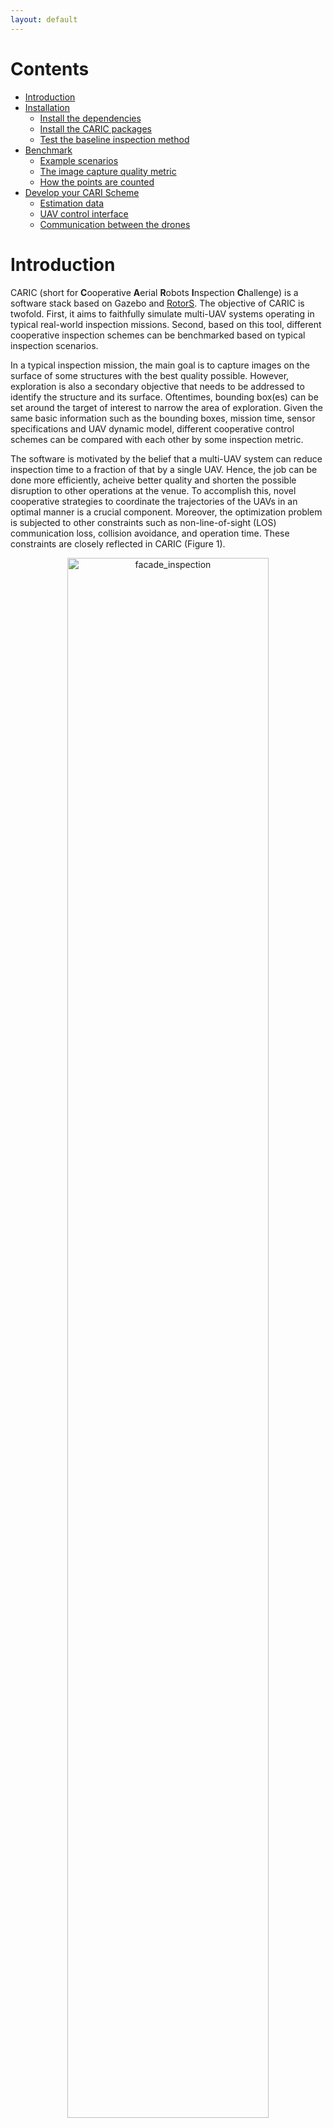 ```yaml
---
layout: default
---
```



# Contents

* [Introduction](#introduction)
* [Installation](#installation)
  * [Install the dependencies](#install-the-dependencies)
  * [Install the CARIC packages](#install-the-caric-packages)
  * [Test the baseline inspection method](#test-the-baseline-cooperative-inspection-method)
* [Benchmark](#benchmarking)
  * [Example scenarios](#example-scenarios)
  * [The image capture quality metric](#the-image-capture-quality-metric)
  * [How the points are counted](#how-the-points-are-counted)
* [Develop your CARI Scheme](#developing-your-cari-scheme)
  * [Estimation data](#estimation-data)
  * [UAV control interface](#uav-control-interface)
  * [Communication between the drones](#communication-between-the-drones)


# Introduction

CARIC (short for **C**ooperative **A**erial **R**obots **I**nspection **C**hallenge) is a software stack based on Gazebo and [RotorS](https://github.com/ethz-asl/rotors_simulator). The objective of CARIC is twofold. First, it aims to faithfully simulate multi-UAV systems operating in typical real-world inspection missions. Second, based on this tool, different cooperative inspection schemes can be benchmarked based on typical inspection scenarios.

In a typical inspection mission, the main goal is to capture images on the surface of some structures with the best quality possible. However, exploration is also a secondary objective that needs to be addressed to identify the structure and its surface. Oftentimes, bounding box(es) can be set around the target of interest to narrow the area of exploration. Given the same basic information such as the bounding boxes, mission time, sensor specifications and UAV dynamic model, different cooperative control schemes can be compared with each other by some inspection metric.

The software is motivated by the belief that a multi-UAV system can reduce inspection time to a fraction of that by a single UAV. Hence, the job can be done more efficiently, acheive better quality and shorten the possible disruption to other operations at the venue.
To accomplish this, novel cooperative strategies to coordinate the trajectories of the UAVs in an optimal manner is a crucial component. Moreover, the optimization problem is subjected to other constraints such as non-line-of-sight (LOS) communication loss, collision avoidance, and operation time. These constraints are closely reflected in CARIC (Figure 1).

<!-- <p align="center"> -->
<div style="text-align:center">
  <img src="docs/mbs_trimmed_spedup.gif" alt="facade_inspection" width="80%"/>
  <figcaption>Figure 1. CARIC software package can simulate UAV dynamics, physical collisions, camera-FOV-based instance detection, and LOS-only communications</figcaption>
</div>
<!-- </p> -->

# Installation

The system is principally developed and tested on the following system configuration:

* NVIDIA GPU-enabled computers (GTX 2080, 3070, 4080)
* Ubuntu 20.04 / 16.04
* ROS Noetic / Melodic
* Gazebo 11
* Python 3.8

The following instructions assume that CARIC is going to be installed on an Ubuntu 20.04 system with ROS Noetic. We will also provide remarks on installing CARIC on Ubuntu 16.04 with ROS Melodic.

## Install the dependencies

First please run the following commands to install some neccessary dependencies:

```bash
# Update the system
sudo apt-get update && sudo apt upgrade ;

# Install some tools and dependencies
sudo apt-get install python3-wstool python3-catkin-tools python3-empy \
                     protobuf-compiler libgoogle-glog-dev \
                     ros-$ROS_DISTRO-control-toolbox \
                     ros-$ROS_DISTRO-octomap-msgs \
                     ros-$ROS_DISTRO-octomap-ros \
                     ros-$ROS_DISTRO-mavros \
                     ros-$ROS_DISTRO-mavros-msgs \
                     ros-$ROS_DISTRO-rviz-visual-tools \
                     ros-$ROS_DISTRO-gazebo-plugins;

# Install gaze 11 (default for Ubuntu 20.04)
sudo apt-get install ros-noetic-gazebo* ;
```
_NOTE_:
* On Ubuntu 16.04, replace `python3` in the package names above with `python`.
* On Ubuntu 16.04, user may need to remove the default Gazebo 9 and install Gazebo 11. Otherwise Gazebo may crash due to conflict between the GPU-based lidar simulator and the raytracing operations in our custom-built `gazebo_ppcom_plugin.cpp`.
* Make sure protobuf version is 3.6.1 by running the following command:
```bash
protoc --version
```
If protoc version is other than 3.6.1, try to remove protoc, and then reinstall with `sudo apt install protobuf-compiler`.
There can be multiple versions of the protobuf installed in the system. You can find the locations of the version used by the command `whereis protoc`.

## Install the CARIC packages
Once the dependencis have been installed, please create a new workspace for CARIC, clone the necessary packages into it, and compile:

```bash
# Create the workspace
mkdir -p ~/ws_caric/src
cd ~/ws_caric/src
wstool init

# Download the packages:

# Manager node for the mission
git clone https://github.com/ntu-aris/caric_mission

# Simulate UAV dynamics and other physical proccesses
git clone https://github.com/ntu-aris/rotors_simulator

# GPU-enabled lidar simulator, modified from: https://github.com/lmark1/velodyne_simulator
git clone https://github.com/ntu-aris/velodyne_simulator

# To generate an trajectory based on fixed setpoints. Only for demo
git clone https://github.com/ntu-aris/traj_gennav

# Converting the trajectory setpoint to rotor speeds
git clone https://github.com/ntu-aris/tcc

# Build the workspace
cd ~/ws_caric/
catkin build
```
The compilation may report errors due to missing depencies or some packages in CARIC are not yet registered to the ros package list. This can be resolved by installing the missing dependencies (via `sudo apt isntall <package>` or `sudo apt install ros-$ROS_DISTRO-<ros_package_name>)`, then/or try `catkin build` again as the compiled packages are added to dependency.

## Test the baseline cooperative inspection method

We propose a cooperative inspection method on top of our simulator in the software stack. Please run it with this command:

```bash
source ~/ws_caric/devel/setup.bash
roscd caric_mission/scripts
bash launch_all.sh
```

# Benchmarking

## Example scenarios
Inspired by our previous projects, we include the following scenarios in the software stack:

* Building inspection
* Aircraft inspection
* Crane inspection

Each scenario has a specialized environment, obstacles, and UAV team configuration setup.

## The image capture quality metric
The metric is based on capture quality of interest points on the object surface, with the motion blur, angle, and distance taken into account.
(to be elaborated)

## How the points are counted
Only interest points that have been reported to GCS will be counted.

# Developing your CARI scheme

## Estimation data

CARIC is intended for investigating cooperative control schemes, hence perception proccesses such as sensor fusion, SLAM, map merging, etc... are assumed available and accurate (for now). Users can obtain the accurate odometry from `/[node_id]/ground_truth/odometry` (inclusing pose, velocity and acceleration), and pointcloud from `/[node_id]/cloud_inW` (`[node_id]` is the name of the robot, for example `firefly1`). These topics should be sufficient for control, mapping, and obstacle avoidance purposes. Moreover, a robot can also receive the neigbours' odometry in `/[node_id]/nbr_odom_cloud`, as well as the neigbours' latest lidar key frame `/[node_id]/nbr_kf_cloud`.However these topics only have the messages from neighours that have LOS to the robot.

## UAV control interface

Whatever control strategy is developed, the control signal should be eventually converted to standard multi-rotor command. Specifically the UAVs are controlled using the standard ROS message `trajectory_msgs/MultiDOFJointTrajectory`. The controller subscribes to the command trajectory topic `/[node_id]/command/trajectory`. Below are sample codes used to publish a trajectory command in `traj_gennav_node.cpp`, given 3d target states in the global(world) frame `target_pos`, `target_vel`, `target_acc` and a target yaw `target_yaw`:

```cpp
trajectory_msgs::MultiDOFJointTrajectory trajset_msg;
trajectory_msgs::MultiDOFJointTrajectoryPoint trajpt_msg;

geometry_msgs::Transform transform_msg;
geometry_msgs::Twist accel_msg, vel_msg;

transform_msg.translation.x = target_pos(0);
transform_msg.translation.y = target_pos(1);
transform_msg.translation.z = target_pos(2);
transform_msg.rotation.x = 0;
transform_msg.rotation.y = 0;
transform_msg.rotation.z = sinf(target_yaw*0.5);
transform_msg.rotation.w = cosf(target_yaw*0.5);

trajpt_msg.transforms.push_back(transform_msg);

vel_msg.linear.x = target_vel(0);
vel_msg.linear.y = target_vel(1);
vel_msg.linear.z = target_vel(2);

accel_msg.linear.x = target_acc(0);
accel_msg.linear.x = target_acc(1);
accel_msg.linear.x = target_acc(2);

trajpt_msg.velocities.push_back(vel_msg);
trajpt_msg.accelerations.push_back(accel_msg);
trajset_msg.points.push_back(trajpt_msg);

trajset_msg.header.stamp = ros::Time::now();
trajectory_pub.publish(trajset_msg); //trajectory_pub has to be defined as a ros::Publisher
```
There are multiple ways you can control the robots:

`Full-state control`: consider you have computed the future trajectory of a robot with timestamped target position, velocity, acceleration and yaw. You may publish the target states at the desired timestamp using the above example code.

`Position-based control`: you may also send non-zero target positions and yaw with zero velocity and acceleration, the robot will reach the target and hover there. Note that if the target position is far from the robot's target position, aggresive movement of the robot is expected.

`Velocity/acceleration-based control`: when setting target positions to zeros and setting non-zero velocities or accelerations, the robot will try to move with the desired velocity/acceleration. The actual velocity/acceleration may not follow the desired states exactly due to the realistic low level controller. Hence, the users are suggested to take into account the state feedback when generating the control inputs.
### Camera Gimbal Control
The camera is assummed to be installed on a camera stabilizer (gimbal) located at [`CamPositionX`, `CamPositionY`, `CamPositionZ`] in the body frame of the drone. To be realistic, we allow the users to control the camera pitch and yaw angle while keeping the camera roll at zero. The camera control interface is the topic `/[node_id]/command/gimbal` of type `geometry_msgs/Twist`. An example is shown below:
```cpp
  geometry_msgs::Twist gimbal_msg;
  gimbal_msg.linear.x = -1.0; //setting linear.x to -1.0 enables velocity control mode.
  gimbal_msg.linear.y = 0.0;  //if linear.x set to 1.0, linear,y and linear.z are the 
  gimbal_msg.linear.z = 0.0;  //target pitch and yaw angle, respectively.
  gimbal_msg.angular.x = 0.0; 
  gimbal_msg.angular.y = target_pitch_rate; //in velocity control mode, this is the target pitch velocity
  gimbal_msg.angular.z = target_yaw_rate; //in velocity control mode, this is the target yaw velocity
  gimbal_cmd_pub_.publish(gimbal_msg);
```
As explained in the comments in the sample code, the interface allows angle-based or rate-based control. When `gimbal_msg.linear.x` is set to 1.0, the fields `gimbal_msg.linear.y` and `gimbal_msg.linear.z` indicates the command pitch and yaw angle, respectively. The pitch and yaw angles are controlled independently: given a target pitch/yaw angle, the gimbal will move with the maximum pitch/yaw rate defined by the parameter `gimbal_rate_max` until reaching the target. In velocity control mode, the gimbal pitch/yaw rates can be set to any value in the range [-`gimbal_rate_max`,+`gimbal_rate_max`]. The gimbal pitch and yaw only operate in the ranges [-`gimbal_pitch_max`,+`gimbal_pitch_max`] and [-`gimbal_yaw_max`,+`gimbal_yaw_max`], respectively.

Here, the gimbal roll, pitch and yaw angles are defined as the euler angles (Z-Y-Z sequence) describing the camera orientation with respect to a virtual frame centered at the gimbal. The virtual frame has its X-axis always parallel to the X-axis of the drone body frame, and its X-Y plane always parallel to the X-Y plane in the world frame (due to roll being stabilized). Therefore, the euler angle of the camera with respect to the world frame can be obtained as
```cpp
  camera_Yaw_in_world_frame = drone_yaw_in_world_frame + gimbal_yaw;
  camera_Pitch_in_world_frame = gimbal_pitch;
  camera_roll_in_world_frame = 0.0;
```
### Camera Trigger
Two camera trigger modes are allowed. If the parameter `manual_trigger` is set to false, the robot will automatically trigger camera capture at a fixed time interval defined by the parameter `trigger_interval`. If the parameter `manual_trigger` is set to true, the user may send camera trigger command by publishing to a topic `/[node_id]/command/camera_trigger` of type `rotors_comm/BoolStamped`:

```cpp
rotors_comm::BoolStamped msg;
msg.header.stamp = ros::Time::now();
msg.data = true;
trigger_pub.publish(msg);  //trigger_pub has to be defined as a ros::Publisher
```
Note that in manual trigger mode, the time stamps of two consecutive trigger commands should still be separated by an interval larger than the parameter `trigger_interval`, otherwise, the second trigger command will be ignored. The benefit of using manual trigger is that the users may send the trigger command at the exact time that results in the best capture quality.

## Communication between the drones

Each robot is given a unique ID in a so-called ppcom network, for e.g. gcs, firefly1, firely2. These IDs can be specified in the [description file](https://github.com/ntu-aris/rotors_simulator/blob/a976102c9465bd2a04afcabb18014f5c019b3f4f/rotors_description/ppcom_network/caric_ppcom_network.txt).

In real-world conditions, communications between the nodes can be interrupted by obstacles that block the LOS between them. To subject a topic to this effect, users can do the following:
* Launch the node `ppcom_router` under `caric_mission`:
```bash
rosrun caric_mission ppcom_router.py # This can also be called in a launch file
```
* Advertise the topic as normal, for e.g. (example is in python but the equivalent can be done in C++):
```bash
msg_pub = rospy.Publisher('/ping_message', std_msgs.msg.String, queue_size=1)
```
* Call the service `/create_ppcom_topic`, specifying the source node ID, the target nodes' IDs, the topic, the package, and the message definition in that package:
```bash
# Create a service proxy
create_ppcom_topic = rospy.ServiceProxy('create_ppcom_topic', CreatePPComTopic)
# Register the topic with ppcom router
response = create_ppcom_topic('firefly1', ['all'], '/ping_message', 'std_msgs', 'String') # 'all' means all ppcom nodes can receive message from this topic.
print(f"Response {response}") # Error will be appended to the response.
```
* For each target specified, a new topic with the original name appended with the target node ID will be created. Target nodes can subscribe to this topic and it will only receive the data from the source node when there is LOS. For example the node `firefly2` can subscribe to `/ping_message/firefly2` whoses message are relayed from `/ping_message`.

* Multiple nodes can advertise the same topic. Messages published to the shared topic will only be relayed to the intended targets as specified in the service call by the source node.

* To better understand the LOS-only communication feature, you can launch the simulation by `run_mbs.launch`, then launch the scripts `ppcom_router.py`, `ppcom_firefly1_talker.py`, `ppcom_firefly2_talker.py`, `ppcom_firefly3_talker.py` in different terminals. Hence you can observe the messages sent and received by each node via the `ppcom_router` like in the following video. Notice how the messages are dropped when the corresponding entry in the LOS matrix turns to 0 (the `firefly1 --> firefly3` LOS status is indicated by the entry at 2nd row, 4th column).

<div align="center">
  <iframe width="800" height="450" src="https://www.youtube.com/embed/_DtOr0rsJMQ"
          title="YouTube video player" frameborder="0"
          allow="accelerometer; autoplay; clipboard-write; encrypted-media; gyroscope; picture-in-picture; web-share"
          allowfullscreen></iframe>
</div>

## Judging Criteria
The final judging criteria is the total number of interest points that have been fully captured and communitated back to the ground station.
For a point to be fully captured, it has to satisfy the following criteria:
